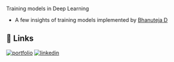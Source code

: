 
Training models in Deep Learning






- A few insights of training models implemented by [Bhanuteja D](https://github.com/Teja07-py)


## 🔗 Links
[![portfolio](https://img.shields.io/badge/my_portfolio-000?style=for-the-badge&logo=ko-fi&logoColor=white)](https://github.com/Teja07-py)
[![linkedin](https://img.shields.io/badge/linkedin-0A66C2?style=for-the-badge&logo=linkedin&logoColor=white)](www.linkedin.com/in/teja-46a80329a)


